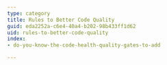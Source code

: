 ```yaml
---
type: category
title: Rules to Better Code Quality
guid: eda2252a-c6e4-40a4-b202-98b433ff1d62
uid: rules-to-better-code-quality
index:
- do-you-know-the-code-health-quality-gates-to-add

---
```

<p>​​​​<br></p>
<p>​​<br><br></p>

